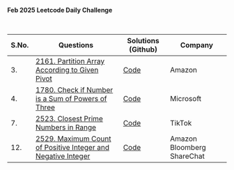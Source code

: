 **Feb 2025 Leetcode Daily Challenge**

<br>

| **S.No.** | **Questions** | **Solutions (Github)** | **Company** |
| --- | --- | --- | --- |
| 3. | [2161. Partition Array According to Given Pivot](https://leetcode.com/problems/partition-array-according-to-given-pivot/description/?envType=daily-question&envId=2025-03-03) | [Code](03_PartitionArrayAccordingToGivenPivot.java) | Amazon |
| 4. | [1780. Check if Number is a Sum of Powers of Three](https://leetcode.com/problems/check-if-number-is-a-sum-of-powers-of-three/description/?envType=daily-question&envId=2025-03-04) | [Code](04_CheckIfNumber_is_a_SumOfPowersOfThree.java) | Microsoft |
| 7. | [2523. Closest Prime Numbers in Range](https://leetcode.com/problems/closest-prime-numbers-in-range/description/?envType=daily-question&envId=2025-03-07) | [Code](07_ClosestPrimeNumbersInRange.java) | TikTok |
| 12. | [2529. Maximum Count of Positive Integer and Negative Integer](https://leetcode.com/problems/maximum-count-of-positive-integer-and-negative-integer/description/?envType=daily-question&envId=2025-03-12) | [Code](12_MaximumCountOfPositiveIntegerAndNegativeInteger.java) | Amazon Bloomberg ShareChat |